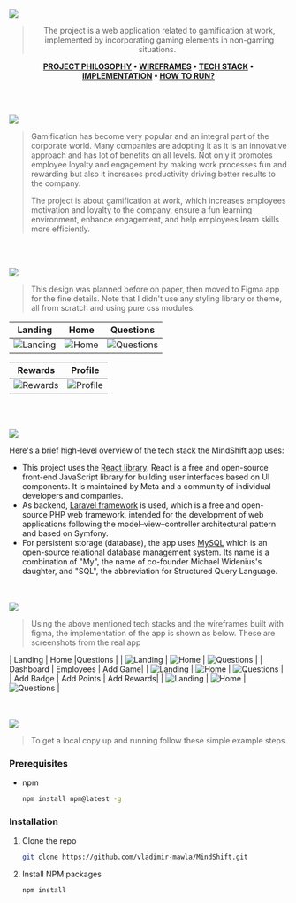 <img src="./readme/title1.svg"/>

<div align="center">

> The project is a web application related to gamification at work, implemented by incorporating gaming elements in non-gaming situations.   

**[PROJECT PHILOSOPHY](https://github.com/vladimir-mawla/MindShift#-project-philosophy) • [WIREFRAMES](https://github.com/vladimir-mawla/MindShift#-wireframes) • [TECH STACK](https://github.com/vladimir-mawla/MindShift#-tech-stack) • [IMPLEMENTATION](https://github.com/vladimir-mawla/MindShift#-implementation) • [HOW TO RUN?](https://github.com/vladimir-mawla/MindShift#-how-to-run)**

</div>

<br><br>


<img src="./readme/title2.svg"/>

> Gamification has become very popular and an integral part of the corporate world. Many companies are adopting it as it is an innovative approach and has lot of benefits on all levels. Not only it promotes employee loyalty and engagement by making work processes fun and rewarding but also it increases productivity driving better results to the company.
> 
> The project is about gamification at work, which increases employees motivation and loyalty to the company, ensure a fun learning environment, enhance engagement, and help employees learn skills more efficiently.

<br><br>

<img src="./readme/title3.svg"/>

> This design was planned before on paper, then moved to Figma app for the fine details.
Note that I didn't use any styling library or theme, all from scratch and using pure css modules.

| Landing  |     Home     | Questions |
| -----------------| -----|-----------|
| ![Landing](/readme/Landing.png) | ![Home](/readme/Home.png) | ![Questions](/readme/Questions.png) |

|     Rewards      | Profile |
| -----------------| -----|
| ![Rewards](/readme/Rewards.png) | ![Profile](/readme/Profile.png) |


<br><br>

<img src="./readme/title4.svg"/>

Here's a brief high-level overview of the tech stack the MindShift app uses:

- This project uses the [React library](https://reactjs.org/). React is a free and open-source front-end JavaScript library for building user interfaces based on UI components. It is maintained by Meta and a community of individual developers and companies.
- As backend, [Laravel framework](https://laravel.com/) is used, which is a free and open-source PHP web framework, intended for the development of web applications following the model–view–controller architectural pattern and based on Symfony.
- For persistent storage (database), the app uses [MySQL](https://www.mysql.com) which is an open-source relational database management system. Its name is a combination of "My", the name of co-founder Michael Widenius's daughter, and "SQL", the abbreviation for Structured Query Language.



<br><br>
<img src="./readme/title5.svg"/>

> Using the above mentioned tech stacks and the wireframes built with figma, the implementation of the app is shown as below. These are screenshots from the real app

| Landing  | Home  |Questions |
| ![Landing](/readme/Landing_screen.png) | ![Home](/readme/Home_screen.png) | ![Questions](/readme/Questions_screen.png) |
| Dashboard  |  Employees | Add Game|
| ![Landing](/readme/Dashboard.png) | ![Home](/readme/Employees.png) | ![Questions](/readme/AddGame.png) |
| Add Badge  |  Add Points | Add Rewards|
| ![Landing](/readme/AddBadge.png) | ![Home](/readme/AddPoints.png) | ![Questions](/readme/AddReward.png) |

<br><br>
<img src="./readme/title6.svg"/>


> To get a local copy up and running follow these simple example steps.

### Prerequisites


* npm
  ```sh
  npm install npm@latest -g
  ```

### Installation


1. Clone the repo
   ```sh
   git clone https://github.com/vladimir-mawla/MindShift.git
   ```
2. Install NPM packages
   ```sh
   npm install
   ```

